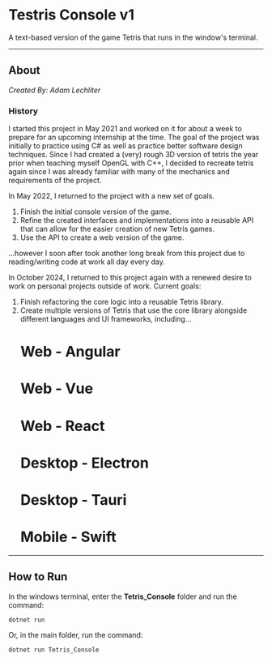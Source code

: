 # Testris Console v1
A text-based version of the game Tetris that runs in the window's terminal.

---

## About 
*Created By: Adam Lechliter*
### History
I started this project in May 2021 and worked on it for about a week to prepare for an upcoming internship at the time. The goal of the project was initially to practice using C# as well as practice better software design techniques. Since I had created a (very) rough 3D version of tetris the year prior when teaching myself OpenGL with C++, I decided to recreate tetris again since I was already familiar with many of the mechanics and requirements of the project.

In May 2022, I returned to the project with a new set of goals.

1. Finish the initial console version of the game.
2. Refine the created interfaces and implementations into a reusable API that can allow for the easier creation of new Tetris games.
3. Use the API to create a web version of the game.

...however I soon after took another long break from this project due to reading/writing code at work all day every day.

In October 2024, I returned to this project again with a renewed desire to work on personal projects outside of work. Current goals:

1. Finish refactoring the core logic into a reusable Tetris library.
2. Create multiple versions of Tetris that use the core library alongside different languages and UI frameworks, including...
   # Web - Angular
   # Web - Vue
   # Web - React
   # Desktop - Electron
   # Desktop - Tauri
   # Mobile - Swift
   
---
## How to Run
In the windows terminal, enter the **Tetris_Console** folder and run the command: 
```
dotnet run
```
Or, in the main folder, run the command:
```
dotnet run Tetris_Console
```
